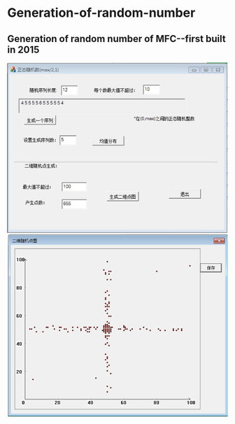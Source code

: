# Generation-of-random-number
## Generation of random number of MFC--first built in 2015<br>
![img](https://github.com/sjm1992st/Generation-of-random-number/blob/master/rand2.PNG)<br>
![img](https://github.com/sjm1992st/Generation-of-random-number/blob/master/rand1.PNG)<br>
